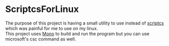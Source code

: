 # ScriptcsForLinux

The purpose of this project is having a small utility to use instead of [scriptcs](http://scriptcs.net/) which was painful for me to use on my linux.<br>
This project uses [Mono](https://www.monodevelop.com/download/) to build and run the program but you can use microsoft's csc command as well.